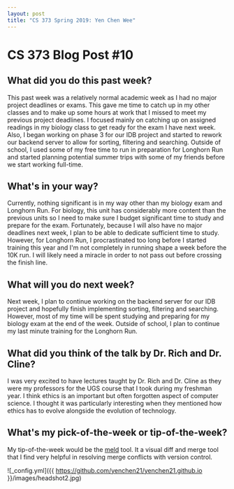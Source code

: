 ```yaml
---
layout: post
title: "CS 373 Spring 2019: Yen Chen Wee"
---
```

# CS 373 Blog Post #10

## What did you do this past week?
This past week was a relatively normal academic week as I had no major project deadlines or exams. This gave me time to catch up in my other classes and to make up some hours at work that I missed to meet my previous project deadlines. I focused mainly on catching up on assigned readings in my biology class to get ready for the exam I have next week. Also, I began working on phase 3 for our IDB project and started to rework our backend server to allow for sorting, filtering and searching. Outside of school, I used some of my free time to run in preparation for Longhorn Run and started planning potential summer trips with some of my friends before we start working full-time.
## What's in your way?
Currently, nothing significant is in my way other than my biology exam and Longhorn Run. For biology, this unit has considerably more content than the previous units so I need to make sure I budget significant time to study and prepare for the exam. Fortunately, because I will also have no major deadlines next week, I plan to be able to dedicate sufficient time to study. However, for Longhorn Run, I procrastinated too long before I started training this year and I'm not completely in running shape a week before the 10K run. I will likely need a miracle in order to not pass out before crossing the finish line.
## What will you do next week?
Next week, I plan to continue working on the backend server for our IDB project and hopefully finish implementing sorting, filtering and searching. However, most of my time will be spent studying and preparing for my biology exam at the end of the week. Outside of school, I plan to continue my last minute training for the Longhorn Run.
## What did you think of the talk by Dr. Rich and Dr. Cline?
I was very excited to have lectures taught by Dr. Rich and Dr. Cline as they were my professors for the UGS course that I took during my freshman year. I think ethics is an important but often forgotten aspect of computer science. I thought it was particularly interesting when they mentioned how ethics has to evolve alongside the evolution of technology.  
## What's my pick-of-the-week or tip-of-the-week?
My tip-of-the-week would be the [meld](http://meldmerge.org/) tool. It a visual
diff and merge tool that I find very helpful in resolving merge conflicts with
version control.


![_config.yml]({{ https://github.com/yenchen21/yenchen21.github.io }}/images/headshot2.jpg)
